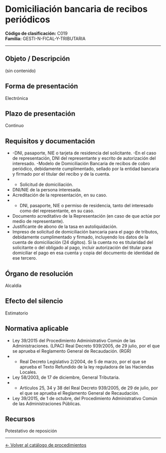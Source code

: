 # Domiciliación bancaria de recibos periódicos

**Código de clasificación:** C019  
**Familia:** GESTI-N-FICAL-Y-TRIBUTARIA

---

## Objeto / Descripción

(sin contenido)

## Forma de presentación

Electrónica

## Plazo de presentación

Continuo

## Requisitos y documentación

- -DNI, pasaporte, NIE o tarjeta de residencia del solicitante.
-En el caso de representación, DNI del representante y escrito de autorización del interesado.
-Modelo de Domiciliación Bancaria de recibos de cobro periódico, debidamente cumplimentado, sellado por la entidad bancaria y firmado por el titular del recibo y de la cuenta.
- - Solicitud de domiciliación.
- DNI/NIE de la persona interesada.
- Acreditación de la representación, en su caso.
- - DNI, pasaporte, NIE o permiso de residencia, tanto del interesado como del representante, en su caso.
- Documento acreditativo de la Representación (en caso de que actúe por medio de representante).
- Justificante de abono de la tasa en autoliquidación.
- Impreso de solicitud de domiciliación bancaria para el pago de tributos, debidamente cumplimentado y firmado, incluyendo los datos de la cuenta de domiciliación (24 dígitos). Si la cuenta no es titularidad del solicitante o del obligado al pago, incluir autorización del titular para domiciliar el pago en esa cuenta y copia del documento de identidad de ese tercero.

## Órgano de resolución

Alcaldía

## Efecto del silencio

Estimatorio

## Normativa aplicable

- Ley 39/2015 del Procedimiento Administrativo Común de las Administraciones. (LPAC)
Real Decreto 939/2005, de 29 julio, por el que se aprueba el Reglamento General de Recaudación. (RGR)
- - Real Decreto Legislativo 2/2004, de 5 de marzo, por el que se aprueba el Texto Refundido de la ley reguladora de las Haciendas Locales.
- Ley 58/2003, de 17 de diciembre, General Tributaria.
- - Artículos 25, 34 y 38 del Real Decreto 939/2005, de 29 de julio, por el que se aprueba el Reglamento General de Recaudación.
- Ley 39/2015, de 1 de octubre, del Procedimiento Administrativo Común de las Administraciones Públicas.

## Recursos

Potestativo de reposición

---

[← Volver al catálogo de procedimientos](../procedimientos.md)
